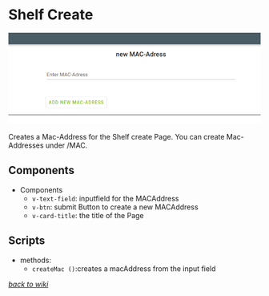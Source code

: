# Shelf Create
![Shelf create](../pictures/MacCreate/MACaddress.png)

Creates a Mac-Address for the Shelf create Page. You can create Mac-Addresses under /MAC.

## Components
- Components
    - `v-text-field`: inputfield for the MACAddress
    - `v-btn`: submit Button to create a new MACAddress
    - `v-card-title`: the title of the Page
## Scripts
- methods:
    - `createMac ()`:creates a macAddress from the input field

[_back to wiki_](./)
